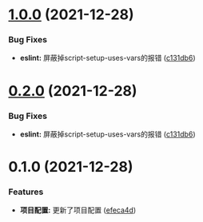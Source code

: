 # [1.0.0](https://github.com/ouyangxiaoai/test/compare/v0.1.1...v1.0.0) (2021-12-28)


### Bug Fixes

* **eslint:** 屏蔽掉script-setup-uses-vars的报错 ([c131db6](https://github.com/ouyangxiaoai/test/commit/c131db65e6908af8c39099d3e7375df68def647f))



# [0.2.0](https://github.com/ouyangxiaoai/test/compare/v0.1.1...v0.2.0) (2021-12-28)


### Bug Fixes

* **eslint:** 屏蔽掉script-setup-uses-vars的报错 ([c131db6](https://github.com/ouyangxiaoai/test/commit/c131db65e6908af8c39099d3e7375df68def647f))



# 0.1.0 (2021-12-28)


### Features

* **项目配置:** 更新了项目配置 ([efeca4d](https://github.com/ouyangxiaoai/test/commit/efeca4de0eb13f5bdae4c47273a4e93cc3e3ce29))



